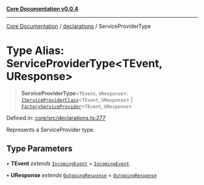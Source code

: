 [**Core Documentation v0.0.4**](../../README.md)

***

[Core Documentation](../../modules.md) / [declarations](../README.md) / ServiceProviderType

# Type Alias: ServiceProviderType\<TEvent, UResponse\>

> **ServiceProviderType**\<`TEvent`, `UResponse`\>: [`IServiceProviderClass`](IServiceProviderClass.md)\<`TEvent`, `UResponse`\> \| [`FactoryServiceProvider`](FactoryServiceProvider.md)\<`TEvent`, `UResponse`\>

Defined in: [core/src/declarations.ts:277](https://github.com/stonemjs/core/blob/8c14a336c794eb98d8513b950cb1c2786962eaaf/src/declarations.ts#L277)

Represents a ServiceProvider type.

## Type Parameters

• **TEvent** *extends* [`IncomingEvent`](../../events/IncomingEvent/classes/IncomingEvent.md) = [`IncomingEvent`](../../events/IncomingEvent/classes/IncomingEvent.md)

• **UResponse** *extends* [`OutgoingResponse`](../../events/OutgoingResponse/classes/OutgoingResponse.md) = [`OutgoingResponse`](../../events/OutgoingResponse/classes/OutgoingResponse.md)

